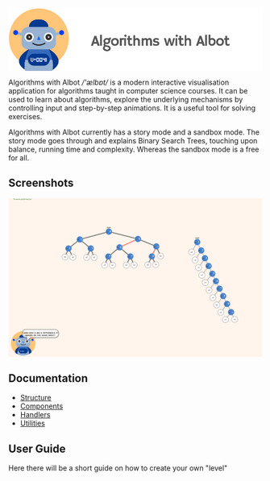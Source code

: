 <img src="./.github/AlgoWithAlbot.png" width="1000" align="center"/>

Algorithms with Albot */'ælbɒt/* is a modern interactive visualisation application for algorithms taught in computer science courses.
It can be used to learn about algorithms, explore the underlying mechanisms by controlling input and step-by-step animations. It is a useful tool for solving exercises.

Algorithms with Albot currently has a story mode and a sandbox mode. The story mode goes through and explains Binary Search Trees, touching upon balance, running time and complexity. Whereas the sandbox mode is a free for all. 

## Screenshots

<img src="./.github/screenshot.png" width="1000" align="center"/>

## Documentation

-   [Structure](./.docs/structure.md)
-   [Components](./.docs/Components.md)
-   [Handlers](./.docs/handlers.md)
-   [Utilities](./.docs/utilities.md)


## User Guide

Here there will be a short guide on how to create your own "level"
